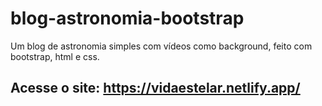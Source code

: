 # blog-astronomia-bootstrap

Um blog de astronomia simples com vídeos como background, feito com bootstrap, html e css.

## Acesse o site: https://vidaestelar.netlify.app/
